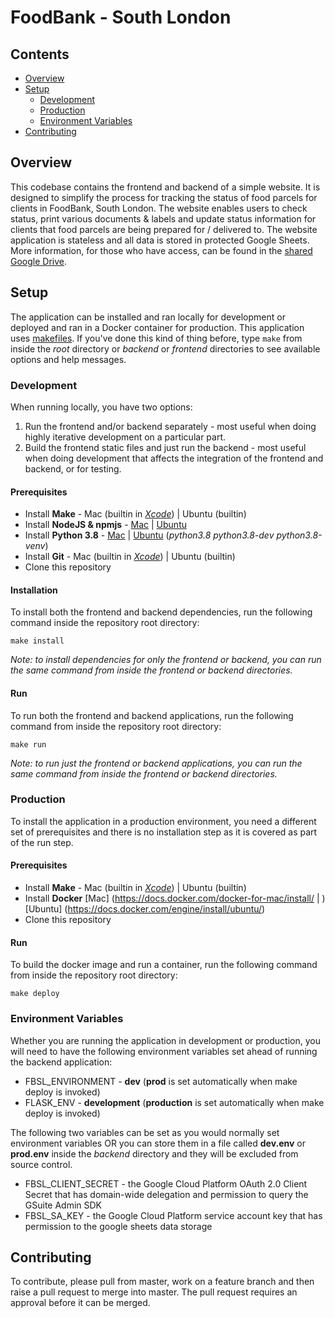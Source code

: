 # FoodBank - South London

## Contents
* [Overview](#overview)
* [Setup](#setup)
    * [Development](#development)
    * [Production](#production)
    * [Environment Variables](#environment-variables)
* [Contributing](#contributing)

## Overview
This codebase contains the frontend and backend of a simple website. It is designed to simplify the process for tracking the status of food parcels for clients in FoodBank, South London. The website enables users to check status, print various documents & labels and update status information for clients that food parcels are being prepared for / delivered to. The website application is stateless and all data is stored in protected Google Sheets. More information, for those who have access, can be found in the [shared Google Drive](https://drive.google.com/drive/folders/0ABoZT0Wte3WNUk9PVA).

## Setup
The application can be installed and ran locally for development or deployed and ran in a Docker container for production. This application uses [makefiles](https://www.gnu.org/software/make/manual/make.html). If you've done this kind of thing before, type `make` from inside the *root* directory or *backend* or *frontend* directories to see available options and help messages.

### Development
When running locally, you have two options:
1) Run the frontend and/or backend separately - most useful when doing highly iterative development on a particular part.
2) Build the frontend static files and just run the backend - most useful when doing development that affects the integration of the frontend and backend, or for testing.

#### Prerequisites
* Install **Make** - Mac (builtin in *[Xcode](https://developer.apple.com/xcode/)*) | Ubuntu (builtin)
* Install **NodeJS & npmjs** - [Mac](https://nodejs.org/en/download/) | [Ubuntu](https://github.com/nodesource/distributions)
* Install **Python 3.8** - [Mac](https://www.python.org/downloads/mac-osx/) | [Ubuntu](https://launchpad.net/~deadsnakes/+archive/ubuntu/ppa) (*python3.8 python3.8-dev python3.8-venv*)
* Install **Git** - Mac (builtin in *[Xcode](https://developer.apple.com/xcode/)*) | Ubuntu (builtin)
* Clone this repository

#### Installation
To install both the frontend and backend dependencies, run the following command inside the repository root directory:
```
make install
```
*Note: to install dependencies for only the frontend or backend, you can run the same command from inside the frontend or backend directories.*

#### Run
To run both the frontend and backend applications, run the following command from inside the repository root directory:
```
make run
```
*Note: to run just the frontend or backend applications, you can run the same command from inside the frontend or backend directories.*

### Production
To install the application in a production environment, you need a different set of prerequisites and there is no installation step as it is covered as part of the run step.

#### Prerequisites
* Install **Make** - Mac (builtin in *[Xcode](https://developer.apple.com/xcode/)*) | Ubuntu (builtin)
* Install **Docker** [Mac] (https://docs.docker.com/docker-for-mac/install/ | ) [Ubuntu] (https://docs.docker.com/engine/install/ubuntu/)
* Clone this repository

#### Run
To build the docker image and run a container, run the following command from inside the repository root directory:
```
make deploy
```

### Environment Variables
Whether you are running the application in development or production, you will need to have the following environment variables set ahead of running the backend application:
* FBSL_ENVIRONMENT - **dev** (**prod** is set automatically when make deploy is invoked)
* FLASK_ENV - **development** (**production** is set automatically when make deploy is invoked)

The following two variables can be set as you would normally set environment variables OR you can store them in a file called **dev.env** or **prod.env** inside the *backend* directory and they will be excluded from source control.
* FBSL_CLIENT_SECRET - the Google Cloud Platform OAuth 2.0 Client Secret that has domain-wide delegation and permission to query the GSuite Admin SDK
* FBSL_SA_KEY - the Google Cloud Platform service account key that has permission to the google sheets data storage


## Contributing
To contribute, please pull from master, work on a feature branch and then raise a pull request to merge into master. The pull request requires an approval before it can be merged.
